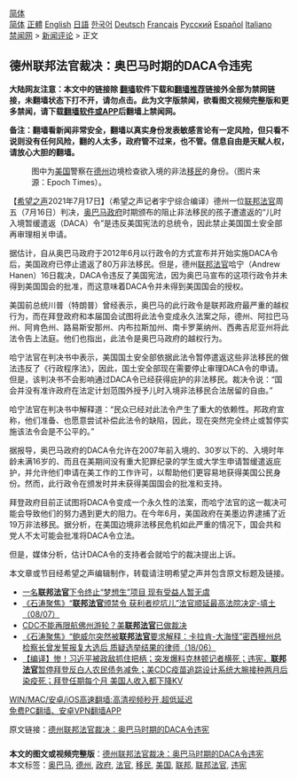  <!-- 面包屑导航 --> <div class="breadcrumb"><!-- GTranslate: https://gtranslate.io/ -->  <div class="switcher notranslate">  <div class="selected">  <a href="#" onclick="return false;"> 简体</a>  </div>  <div class="option">  <a href="https://www.bannedbook.org" onclick="doGTranslate('zh-CN|zh-CN');jQuery('div.switcher div.selected a').html(jQuery(this).html());return false;" title="简体中文" class="nturl selected"> 简体</a>  <a href="https://www.bannedbook.org/zh-tw/" onclick="doGTranslate('zh-CN|zh-TW');jQuery('div.switcher div.selected a').html(jQuery(this).html());return false;" title="繁體中文" class="nturl"> 正體</a>  <a href="https://www.bannedbook.org/en/" onclick="doGTranslate('zh-CN|en');jQuery('div.switcher div.selected a').html(jQuery(this).html());return false;" title="English" class="nturl"> English</a>  <a href="https://www.bannedbook.org/ja/" onclick="doGTranslate('zh-CN|ja');jQuery('div.switcher div.selected a').html(jQuery(this).html());return false;" title="日本語" class="nturl"> 日語</a>  <a href="https://www.bannedbook.org/ko/" onclick="doGTranslate('zh-CN|ko');jQuery('div.switcher div.selected a').html(jQuery(this).html());return false;" title="한국어" class="nturl"> 한국어</a>  <a href="https://www.bannedbook.org/de/" onclick="doGTranslate('zh-CN|de');jQuery('div.switcher div.selected a').html(jQuery(this).html());return false;" title="Deutsch" class="nturl"> Deutsch</a>  <a href="https://www.bannedbook.org/fr/" onclick="doGTranslate('zh-CN|fr');jQuery('div.switcher div.selected a').html(jQuery(this).html());return false;" title="Français" class="nturl"> Français</a>  <a href="https://www.bannedbook.org/ru/" onclick="doGTranslate('zh-CN|ru');jQuery('div.switcher div.selected a').html(jQuery(this).html());return false;" title="Русский" class="nturl"> Русский</a>  <a href="https://www.bannedbook.org/es/" onclick="doGTranslate('zh-CN|es');jQuery('div.switcher div.selected a').html(jQuery(this).html());return false;" title="Español" class="nturl"> Español</a>  <a href="https://www.bannedbook.org/it/" onclick="doGTranslate('zh-CN|it');jQuery('div.switcher div.selected a').html(jQuery(this).html());return false;" title="Italiano" class="nturl"> Italiano</a>  </div>  </div>      <div class='breadcrumb-sub'><!-- Breadcrumb NavXT 6.3.0 --> <a href="https://www.bannedbook.org/" class="home">禁闻网</a> &gt; <a href="https://www.bannedbook.org/bnews/comments/" class="category">新闻评论</a> &gt; 正文</div></div><h2>德州联邦法官裁决：奥巴马时期的DACA令违宪</h2> <p class="notice"><b>大陆网友注意：本文中的链接除 <a href="https://github.com/bannedbook/fanqiang" >翻墙</a>软件下载和<a href="https://github.com/killgcd/justmysocks/blob/master/README.md">翻墙推荐</a>链接外全部为禁网链接，未翻墙状态下打不开，请勿点击。此为文字版禁闻，欲看图文视频完整版和更多禁闻，请下载<a href="https://github.com/bannedbook/fanqiang">翻墙软件或APP</a>后翻墙上禁闻网。</p><p>备注：翻墙看新闻非常安全，翻墙以真实身份发表敏感言论有一定风险，但只看不说则没有任何风险，翻的人太多，政府管不过来，也不管。信息自由是天赋人权，请放心大胆的翻墙。</b></p>  <div class="entry"> <figure><figcaption>图中为<a href="https://www.bannedbook.org/bnews/tag/%e7%be%8e%e5%9b%bd/" class="st_tag internal_tag" rel="tag" title="标签 美国 下的日志">美国</a>警察在<a href="https://www.bannedbook.org/bnews/tag/%e5%be%b7%e5%b7%9e/" class="st_tag internal_tag" rel="tag" title="标签 德州 下的日志">德州</a>边境检查欲入境的非法<a href="https://www.bannedbook.org/bnews/tag/%e7%a7%bb%e6%b0%91/" class="st_tag internal_tag" rel="tag" title="标签 移民 下的日志">移民</a>的身份。（图片来源：Epoch Times）。</figcaption></figure> <p>【<span class='wp_keywordlink_affiliate'><a href="https://www.soundofhope.org" title="希望之声" target="_blank">希望之声</a></span>2021年7月17日】（希望之声记者宇宁综合编译）德州一位<a href="https://www.bannedbook.org/bnews/tag/%E8%81%94%E9%82%A6/" class="st_tag internal_tag" rel="tag" title="标签 联邦 下的日志">联邦</a><a href="https://www.bannedbook.org/bnews/tag/%E6%B3%95%E5%AE%98/" class="st_tag internal_tag" rel="tag" title="标签 法官 下的日志">法官</a>周五（7月16日）判决，<a href="https://www.bannedbook.org/bnews/tag/%e5%a5%a5%e5%b7%b4%e9%a9%ac/" class="st_tag internal_tag" rel="tag" title="标签 奥巴马 下的日志">奥巴马</a><a href="https://www.bannedbook.org/bnews/tag/%e6%94%bf%e5%ba%9c/" class="st_tag internal_tag" rel="tag" title="标签 政府 下的日志">政府</a>时期颁布的阻止非法移民的孩子遭遣返的“儿时入境暂缓遣返（DACA）令”是违反美国宪法的总统令，因此禁止美国国土安全部再审理相关申请。</p> <p>据估计，自从奥巴马政府于2012年6月以行政令的方式宣布并开始实施DACA令后，美国政府已停止遣返了80万非法移民。但是，德州<a href="https://www.bannedbook.org/bnews/tag/%E8%81%94%E9%82%A6%E6%B3%95%E5%AE%98/" class="st_tag internal_tag" rel="tag" title="标签 联邦法官 下的日志">联邦法官</a>哈宁（Andrew Hanen）16日裁决，DACA令违反了美国宪法，因为奥巴马宣布的这项行政令并未得到美国国会的批准，而这意味着DACA令并未得到美国国会的授权。</p>  <p>美国前总统川普（特朗普）曾经表示，奥巴马的此行政令是联邦政府最严重的越权行为，而在拜登政府和本届国会试图将此法令变成永久法案之际，德州、阿拉巴马州、阿肯色州、路易斯安那州、内布拉斯加州、南卡罗莱纳州、西弗吉尼亚州将此法令告上法庭。他们也指出，此法令是奥巴马政府的越权行为。</p> <p>哈宁法官在判决书中表示，美国国土安全部依据此法令暂停遣返这些非法移民的做法违反了《行政程序法》，因此，国土安全部现在需要停止审理DACA令的申请。但是，该判决书不会影响通过DACA令已经获得庇护的非法移民。裁决令说：“国会并没有准许政府在法定计划范围外授予儿时入境非法移民合法居留的自由。”</p>  <p>哈宁法官在判决书中解释道：“民众已经对此法令产生了重大的依赖性。邦政府宣称，他们准备、也愿意尝试补偿此法令的缺陷，因此，现在突然完全终止或暂停实施该法令会是不公平的。”</p> <p>据报导，奥巴马政府的DACA令允许在2007年前入境的、30岁以下的、入境时年龄未满16岁的、而且在美期间没有重大犯罪纪录的学生或大学生申请暂缓遣返庇护，并允许他们申请在美工作的工作许可，以帮助他们更容易地获得美国公民身份。然而，此行政令在颁发时并未获得美国国会的批准和支持。  </p>  <p>拜登政府目前正试图将DACA令变成一个永久性的法案，而哈宁法官的这一裁决可能会导致他们的努力遇到更大的阻力。在今年6月，美国政府在美墨边界逮捕了近19万非法移民。据分析，在美国边境非法移民危机如此严重的情况下，国会共和党人不太可能会批准将DACA令立法。</p> <p>但是，媒体分析，估计DACA令的支持者会就哈宁的裁决提出上诉。</p>  <p>本文章或节目经希望之声编辑制作，转载请注明希望之声并包含原文标题及链接。 </p> <ul class='op-related-articles' title='相关阅读'> <li><a href='https://www.bannedbook.org/bnews/worldnews/usa/20210717/1588786.html' target='_blank'>一名<b>联邦法官</b>下令终止“梦想生”项目 现有受益人暂无虞</a></li> <li><a href='https://www.bannedbook.org/bnews/bannedvideo/20210709/1583444.html' target='_blank'>《石涛聚焦》“<b>联邦法官</b>颁禁令 获利者挖坑儿”法官顺延最高法院决定-填土 （08/07）</a></li> <li><a href='https://www.bannedbook.org/bnews/comments/20210620/1570285.html' target='_blank'>CDC不能再限航佛州游轮？美<b>联邦法官</b>已做裁决</a></li> <li><a href='https://www.bannedbook.org/bnews/bannedvideo/20210619/1569823.html' target='_blank'>《石涛聚焦》“鲍威尔突然被<b>联邦法官</b>要求解释：卡拉肯-大海怪”密西根州总检察长曾发誓报复大选后 质疑选举结果的律师（18/06）</a></li> <li><a href='https://www.bannedbook.org/bnews/bannedvideo/20210615/1566819.html' target='_blank'>【编译】惨！习近平被政敌抓住把柄；突发爆料克林顿记者横死；违宪，<b>联邦法官</b>暂停拜登反白人农民债务减免；美CDC疫苗追踪设计系统大腕接种两月后染疫死；拜登任期每个月 美国人收入都下降KV</a></li> </ul> <p class="texttj"> <a href="https://github.com/bannedbook/fanqiang/wiki/V2ray%E6%9C%BA%E5%9C%BA" target="_blank">WIN/MAC/安卓/iOS高速翻墙:高清视频秒开,超低延迟</a><br/> <a href="https://github.com/bannedbook/fanqiang/wiki/%E7%A6%81%E9%97%BB%E7%BD%91%E5%AE%89%E5%8D%93%E7%BF%BB%E5%A2%99%E6%96%B0%E9%97%BBAPP" target="_blank">免费PC翻墙、安卓VPN翻墙APP</a></p><p>原文链接：<a class="src_link"  href="https://www.soundofhope.org/post/526532" target="_blank">德州联邦法官裁决：奥巴马时期的DACA令违宪</a></p><a name='sharetosocial'></a>  <div style="margin-bottom:5px;padding-bottom:5px;clear:both"> <div id="archive-pix-1" class="banner-ads"> <!-- AuctionX Display platform tag START --> <div id="26318x728x90x621x_ADSLOT2" clicktrack="%%CLICK_URL_ESC%%"></div> <!-- AuctionX Display platform tag END --> </div> <div id="archive-pix-2" class="banner-ads"> <!-- AuctionX Display platform tag START --> <div id="26315x300x250x621x_ADSLOT2" clicktrack="%%CLICK_URL_ESC%%"></div> <!-- AuctionX Display platform tag END --> </div> </div>    <div id="archive-pix-1" class="banner-ads"> <!-- AuctionX Display platform tag START --> <div id="26318x728x90x621x_ADSLOT3" clicktrack="%%CLICK_URL_ESC%%"></div> <!-- AuctionX Display platform tag END --> </div> <div><b>本文的图文或视频完整版</b>：<a href='https://www.bannedbook.org/bnews/comments/20210717/1588982.html'>德州联邦法官裁决：奥巴马时期的DACA令违宪</a></div>  </div><!--END ENTRY--> <div class="postfooter"> <div>本文标签：<a href="https://www.bannedbook.org/bnews/tag/%e5%a5%a5%e5%b7%b4%e9%a9%ac/" rel="tag">奥巴马</a>, <a href="https://www.bannedbook.org/bnews/tag/%e5%be%b7%e5%b7%9e/" rel="tag">德州</a>, <a href="https://www.bannedbook.org/bnews/tag/%e6%94%bf%e5%ba%9c/" rel="tag">政府</a>, <a href="https://www.bannedbook.org/bnews/tag/%E6%B3%95%E5%AE%98/" rel="tag">法官</a>, <a href="https://www.bannedbook.org/bnews/tag/%e7%a7%bb%e6%b0%91/" rel="tag">移民</a>, <a href="https://www.bannedbook.org/bnews/tag/%e7%be%8e%e5%9b%bd/" rel="tag">美国</a>, <a href="https://www.bannedbook.org/bnews/tag/%E8%81%94%E9%82%A6/" rel="tag">联邦</a>, <a href="https://www.bannedbook.org/bnews/tag/%E8%81%94%E9%82%A6%E6%B3%95%E5%AE%98/" rel="tag">联邦法官</a>, <a href="https://www.bannedbook.org/bnews/tag/%E8%BF%9D%E5%AE%AA/" rel="tag">违宪</a></div>  </div><!--END POSTFOOTER--> 